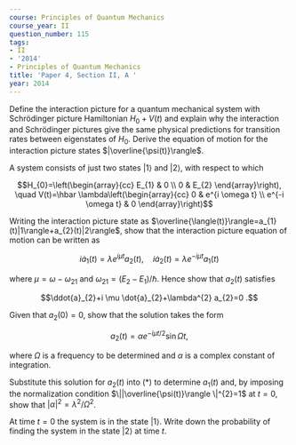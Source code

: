 ```yaml
---
course: Principles of Quantum Mechanics
course_year: II
question_number: 115
tags:
- II
- '2014'
- Principles of Quantum Mechanics
title: 'Paper 4, Section II, A '
year: 2014
---
```




Define the interaction picture for a quantum mechanical system with Schrödinger picture Hamiltonian $H_{0}+V(t)$ and explain why the interaction and Schrödinger pictures give the same physical predictions for transition rates between eigenstates of $H_{0}$. Derive the equation of motion for the interaction picture states $|\overline{\psi(t)}\rangle$.

A system consists of just two states $|1\rangle$ and $|2\rangle$, with respect to which

$$H_{0}=\left(\begin{array}{cc}
E_{1} & 0 \\
0 & E_{2}
\end{array}\right), \quad V(t)=\hbar \lambda\left(\begin{array}{cc}
0 & e^{i \omega t} \\
e^{-i \omega t} & 0
\end{array}\right)$$

Writing the interaction picture state as $\overline{\langle(t)}\rangle=a_{1}(t)|1\rangle+a_{2}(t)|2\rangle$, show that the interaction picture equation of motion can be written as

$$i \dot{a}_{1}(t)=\lambda e^{i \mu t} a_{2}(t), \quad i \dot{a}_{2}(t)=\lambda e^{-i \mu t} a_{1}(t)$$

where $\mu=\omega-\omega_{21}$ and $\omega_{21}=\left(E_{2}-E_{1}\right) / \hbar$. Hence show that $a_{2}(t)$ satisfies

$$\ddot{a}_{2}+i \mu \dot{a}_{2}+\lambda^{2} a_{2}=0 .$$

Given that $a_{2}(0)=0$, show that the solution takes the form

$$a_{2}(t)=\alpha e^{-i \mu t / 2} \sin \Omega t,$$

where $\Omega$ is a frequency to be determined and $\alpha$ is a complex constant of integration.

Substitute this solution for $a_{2}(t)$ into $(*)$ to determine $a_{1}(t)$ and, by imposing the normalization condition $\||\overline{\psi(t)}\rangle \|^{2}=1$ at $t=0$, show that $|\alpha|^{2}=\lambda^{2} / \Omega^{2}$.

At time $t=0$ the system is in the state $|1\rangle$. Write down the probability of finding the system in the state $|2\rangle$ at time $t$.